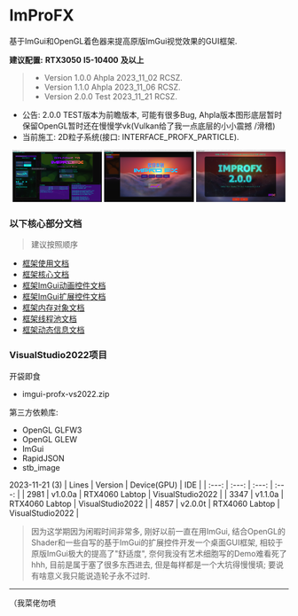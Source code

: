 # ImProFX

基于ImGui和OpenGL着色器来提高原版ImGui视觉效果的GUI框架.

__建议配置:__ __RTX3050__ __I5-10400__ __及以上__

>- Version 1.0.0 Ahpla 2023_11_02 RCSZ.
>- Version 1.1.0 Ahpla 2023_11_06 RCSZ.
>- Version 2.0.0 Test  2023_11_21 RCSZ.

- 公告: 2.0.0 TEST版本为前瞻版本, 可能有很多Bug, Ahpla版本图形底层暂时保留OpenGL暂时还在慢慢学vk(Vulkan给了我一点底层的小小震撼 /滑稽)
- 当前施工: 2D粒子系统(接口: INTERFACE_PROFX_PARTICLE).

<p align="center">
  <img src="docs/images/improfx_demo1.0.png" style="width:32%;"/>
  <img src="docs/images/improfx_demo1.1.png" style="width:32%;"/>
  <img src="docs/images/improfx_demo2.0T.png" style="width:32%;"/>
</p>

### 以下核心部分文档
> 建议按照顺序
- [框架使用文档](https://github.com/rcszc/ImProFX/blob/main/docs/improfx_usage.md)
- [框架核心文档](https://github.com/rcszc/ImProFX/blob/main/docs/improfx_corefx.md)
- [框架ImGui动画控件文档](https://github.com/rcszc/ImProFX/blob/main/docs/improfx_animation.md)
- [框架ImGui扩展控件文档](https://github.com/rcszc/ImProFX/blob/main/docs/improfx_imguipro.md)
- [框架内存对象文档](https://github.com/rcszc/ImProFX/blob/main/docs/improfx_memory.md)
- [框架线程池文档](https://github.com/rcszc/ImProFX/blob/main/docs/improfx_threadpool.md)
- [框架动态信息文档](https://github.com/rcszc/ImProFX/blob/main/docs/improfx_dyinfo.md)

### VisualStudio2022项目
开袋即食
- imgui-profx-vs2022.zip

第三方依赖库:
- OpenGL GLFW3
- OpenGL GLEW
- ImGui
- RapidJSON
- stb_image

2023-11-21 (3)
| Lines | Version | Device(GPU) | IDE |
| :---: | :---: | :---: | :---: |
| 2981 | v1.0.0a | RTX4060 Labtop | VisualStudio2022 |
| 3347 | v1.1.0a | RTX4060 Labtop | VisualStudio2022 |
| 4857 | v2.0.0t | RTX4060 Labtop | VisualStudio2022 |

> 因为这学期因为闲暇时间非常多, 刚好以前一直在用ImGui, 结合OpenGL的Shader和一些自写的基于ImGui的扩展控件开发一个桌面GUI框架, 相较于原版ImGui极大的提高了"舒适度", 奈何我没有艺术细胞写的Demo难看死了hhh, 目前是属于塞了很多东西进去, 但是每样都是一个大坑得慢慢填; 要说有啥意义我只能说造轮子永不过时.

---
（我菜佬勿喷
